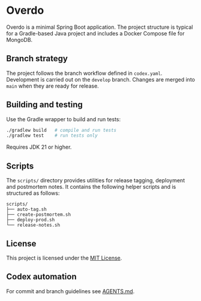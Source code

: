 # Overdo

Overdo is a minimal Spring Boot application. The project structure
is typical for a Gradle-based Java project and includes a
Docker Compose file for MongoDB.

## Branch strategy

The project follows the branch workflow defined in `codex.yaml`.
Development is carried out on the `develop` branch. Changes are
merged into `main` when they are ready for release.

## Building and testing

Use the Gradle wrapper to build and run tests:

```bash
./gradlew build   # compile and run tests
./gradlew test    # run tests only
```

Requires JDK 21 or higher.

## Scripts

The `scripts/` directory provides utilities for release tagging,
deployment and postmortem notes. It contains the following helper
scripts and is structured as follows:

```text
scripts/
├── auto-tag.sh
├── create-postmortem.sh
├── deploy-prod.sh
└── release-notes.sh
```

## License

This project is licensed under the [MIT License](LICENSE).

## Codex automation

For commit and branch guidelines see [AGENTS.md](AGENTS.md).


